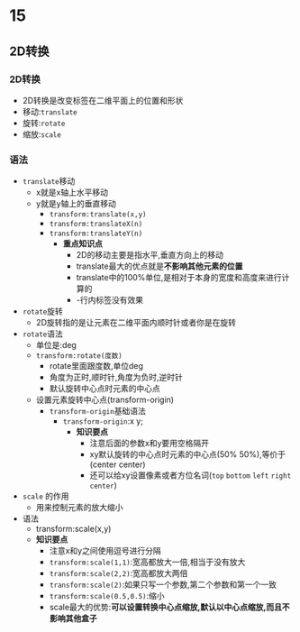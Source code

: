 # 15
## 2D转换
### 2D转换
+ 2D转换是改变标签在二维平面上的位置和形状
+ 移动:`translate`
+ 旋转:`rotate`
+ 缩放:`scale`
### 语法
+ `translate`移动
    + x就是x轴上水平移动
    + y就是y轴上的垂直移动
        + `transform:translate(x,y)`
        + `transform:translateX(n)`
        + `transform:translateY(n)`
            + **重点知识点**
                + 2D的移动主要是指水平,垂直方向上的移动
                + translate最大的优点就是**不影响其他元素的位置**
                + translate中的100%单位,是相对于本身的宽度和高度来进行计算的
                + -行内标签没有效果
+ `rotate`旋转
    + 2D旋转指的是让元素在二维平面内顺时针或者你是在旋转
+ `rotate`语法
    + 单位是:deg
    + `transform:rotate(度数)`
        + rotate里面跟度数,单位deg
        + 角度为正时,顺时针,角度为负时,逆时针 
        + 默认旋转中心点时元素的中心点
    + 设置元素旋转中心点(transform-origin)
        + `transform-origin`基础语法
            + `transform-origin`:x y;
                + **知识要点**
                    + 注意后面的参数x和y要用空格隔开
                    + xy默认旋转的中心点时元素的中心点(50% 50%),等价于(center center)
                    + 还可以给xy设置像素或者方位名词(`top` `bottom` `left` `right` `center`)
+ `scale` 的作用
    + 用来控制元素的放大缩小
+ 语法
    + transform:scale(x,y)
    + **知识要点**
        + 注意x和y之间使用逗号进行分隔
        + `transform:scale(1,1)`:宽高都放大一倍,相当于没有放大
        + `transform:scale(2,2)`:宽高都放大两倍
        + `transform:scale(2)`:如果只写一个参数,第二个参数和第一个一致
        + `transform:scale(0.5,0.5)`:缩小
        + scale最大的优势:**可以设置转换中心点缩放,默认以中心点缩放,而且不影响其他盒子**